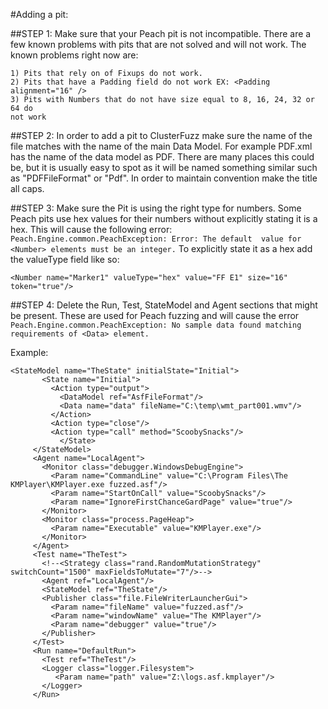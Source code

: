 #Adding a pit:

##STEP 1:
Make sure that your Peach pit is not incompatible. There are a few known
problems with pits that are not solved and will not work. The known problems
right now are:

    1) Pits that rely on of Fixups do not work.
    2) Pits that have a Padding field do not work EX: <Padding alignment="16" />
    3) Pits with Numbers that do not have size equal to 8, 16, 24, 32 or 64 do 
    not work

##STEP 2:
In order to add a pit to ClusterFuzz make sure the name of the file matches
with the name of the main Data Model. For example PDF.xml has the name of the 
data model as PDF.
There are many places this could be, but it is usually easy to spot as it will
be named something similar such as "PDFFileFormat" or "Pdf".
In order to maintain convention make the title all caps. 

##STEP 3:
Make sure the Pit is using the right type for numbers. Some Peach pits use hex 
values for their numbers without explicitly stating it is a hex. This will cause
the following error: `Peach.Engine.common.PeachException: Error: The default 
value for <Number> elements must be an integer.` To explicitly state it as a hex 
add the valueType field like so: 

`<Number name="Marker1" valueType="hex" value="FF E1" size="16" token="true"/>`


##STEP 4:
Delete the Run, Test, StateModel and Agent sections that might be
present. These are used for Peach fuzzing and will cause the error 
`Peach.Engine.common.PeachException: No sample data found matching requirements
 of <Data> element.`

Example:
``` 
<StateModel name="TheState" initialState="Initial">
       <State name="Initial">
         <Action type="output">
           <DataModel ref="AsfFileFormat"/>
           <Data name="data" fileName="C:\temp\wmt_part001.wmv"/>
         </Action>
         <Action type="close"/>
         <Action type="call" method="ScoobySnacks"/>
           </State>
     </StateModel>
     <Agent name="LocalAgent">
       <Monitor class="debugger.WindowsDebugEngine">
         <Param name="CommandLine" value="C:\Program Files\The KMPlayer\KMPlayer.exe fuzzed.asf"/>
         <Param name="StartOnCall" value="ScoobySnacks"/>
         <Param name="IgnoreFirstChanceGardPage" value="true"/>
       </Monitor>
       <Monitor class="process.PageHeap">
         <Param name="Executable" value="KMPlayer.exe"/>
       </Monitor>
     </Agent>
     <Test name="TheTest">
       <!--<Strategy class="rand.RandomMutationStrategy" switchCount="1500" maxFieldsToMutate="7"/>-->
       <Agent ref="LocalAgent"/>
       <StateModel ref="TheState"/>
       <Publisher class="file.FileWriterLauncherGui">
         <Param name="fileName" value="fuzzed.asf"/>
         <Param name="windowName" value="The KMPlayer"/>
         <Param name="debugger" value="true"/>
       </Publisher>
     </Test>
     <Run name="DefaultRun">
       <Test ref="TheTest"/>
       <Logger class="logger.Filesystem">
          <Param name="path" value="Z:\logs.asf.kmplayer"/>
       </Logger>
     </Run>
```